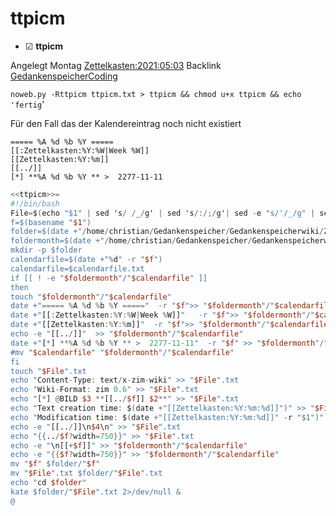 # ttpicm

* ☑ **ttpicm**  

Angelegt Montag [Zettelkasten:2021:05:03]()
Backlink [GedankenspeicherCoding](../GedankenspeicherCoding.md)

  ``noweb.py -Rttpicm ttpicm.txt > ttpicm && chmod u+x ttpicm && echo 'fertig``'

Für den Fall das der Kalendereintrag noch nicht existiert

	===== %A %d %b %Y =====
	[[:Zettelkasten:%Y:%W|Week %W]]
	[[Zettelkasten:%Y:%m]]
	[[../]]
	[*] **%A %d %b %Y ** >  2277-11-11

```awk
<<ttpicm>>=
#!/bin/bash
File=$(echo "$1" | sed 's/ /_/g' | sed 's/:/;/g'| sed -e "s/'/_/g" | sed 's/\"//g')
f=$(basename "$1")
folder=$(date +"/home/christian/Gedankenspeicher/Gedankenspeicherwiki/Zettelkasten/%Y/%m/%d" -r "$1")
foldermonth=$(date +"/home/christian/Gedankenspeicher/Gedankenspeicherwiki/Zettelkasten/%Y/%m" -r "$1")
mkdir -p $folder
calendarfile=$(date +"%d" -r "$f")
calendarfile=$calendarfile.txt
if [[ ! -e "$foldermonth"/"$calendarfile" ]]
then
touch "$foldermonth"/"$calendarfile"
date +"===== %A %d %b %Y ====="  -r "$f">> "$foldermonth"/"$calendarfile"
date +"[[:Zettelkasten:%Y:%W|Week %W]]"   -r "$f">> "$foldermonth"/"$calendarfile"
date +"[[Zettelkasten:%Y:%m]]"  -r "$f">> "$foldermonth"/"$calendarfile"
echo -e "[[../]]"  >> "$foldermonth"/"$calendarfile"
date +"[*] **%A %d %b %Y ** >  2277-11-11"  -r "$f" >> "$foldermonth"/"$calendarfile"
#mv "$calendarfile" "$foldermonth"/"$calendarfile"
fi
touch "$File".txt
echo "Content-Type: text/x-zim-wiki" >> "$File".txt
echo "Wiki-Format: zim 0.6" >> "$File".txt
echo "[*] @BILD $3 **[[../$f]] $2**" >> "$File".txt
echo "Text creation time: $(date +"[[Zettelkasten:%Y:%m:%d]]")" >> "$File".txt
echo "Modification time: $(date +"[[Zettelkasten:%Y:%m:%d]]" -r "$1")" >> "$File".txt
echo -e "[[../]]\n$4\n" >> "$File".txt
echo "{{../$f?width=750}}" >> "$File".txt
echo -e "\n[[+$f]]" >> "$foldermonth"/"$calendarfile"
echo -e "{{$f?width=750}}" >> "$foldermonth"/"$calendarfile"
mv "$f" $folder/"$f"
mv "$File".txt $folder/"$File".txt
echo "cd $folder"
kate $folder/"$File".txt 2>/dev/null &
@
```



